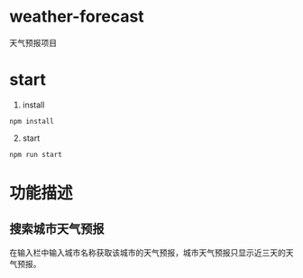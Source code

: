 # weather-forecast

天气预报项目

# start

1. install

```shell
npm install
```

2. start

```shell
npm run start
```

# 功能描述

## 搜索城市天气预报

在输入栏中输入城市名称获取该城市的天气预报，城市天气预报只显示近三天的天气预报。
